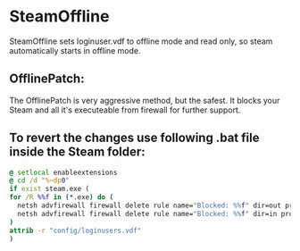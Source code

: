# SteamOffline

SteamOffline sets loginuser.vdf to offline mode and read only, so steam automatically starts in offline mode.

## OfflinePatch:
The OfflinePatch is very aggressive method, but the safest.
It blocks your Steam and all it's executeable from firewall for further support.

## To revert the changes use following .bat file inside the Steam folder:
```bat
@ setlocal enableextensions 
@ cd /d "%~dp0"
if exist steam.exe (
for /R %%f in (*.exe) do (
  netsh advfirewall firewall delete rule name="Blocked: %%f" dir=out program="%%f" action=block
  netsh advfirewall firewall delete rule name="Blocked: %%f" dir=in program="%%f" action=block
)
attrib -r "config/loginusers.vdf"
)
```
